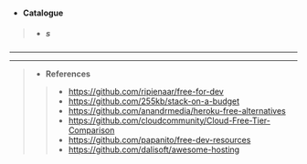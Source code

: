 - #### **Catalogue**
> - #####  s
---

---
> - **References**
> > - https://github.com/ripienaar/free-for-dev
> > - https://github.com/255kb/stack-on-a-budget
> > - https://github.com/anandrmedia/heroku-free-alternatives
> > - https://github.com/cloudcommunity/Cloud-Free-Tier-Comparison
> > - https://github.com/papanito/free-dev-resources
> > - https://github.com/dalisoft/awesome-hosting
